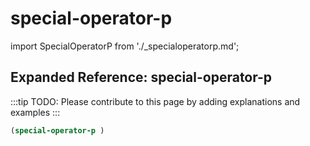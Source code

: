 # special-operator-p

import SpecialOperatorP from './_specialoperatorp.md';

<SpecialOperatorP />

## Expanded Reference: special-operator-p

:::tip
TODO: Please contribute to this page by adding explanations and examples
:::

```lisp
(special-operator-p )
```
